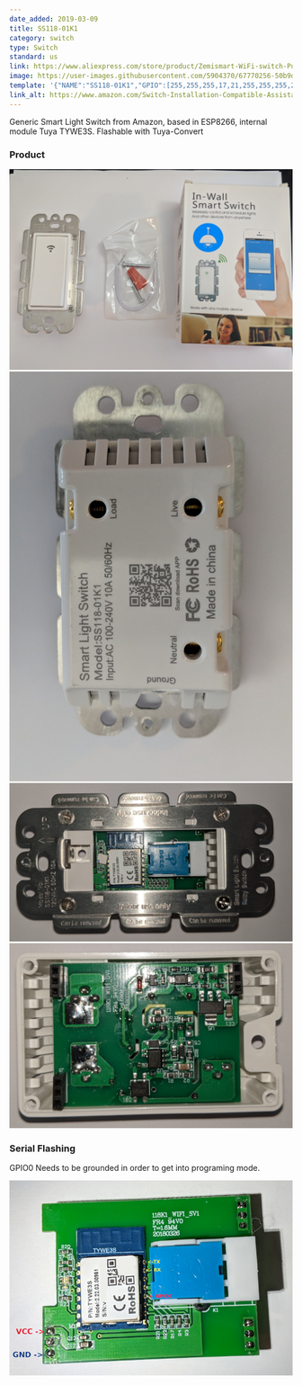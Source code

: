 ```yaml
---
date_added: 2019-03-09
title: SS118-01K1
category: switch
type: Switch
standard: us
link: https://www.aliexpress.com/store/product/Zemismart-WiFi-switch-Push-Wall-Switches-Alexa-Google-home-Enable-APP-Remote-Control/1848374_32965399160.html
image: https://user-images.githubusercontent.com/5904370/67770256-50b9dc00-fa56-11e9-9d7b-201d5c78a003.png
template: '{"NAME":"SS118-01K1","GPIO":[255,255,255,17,21,255,255,255,255,255,56,255,255],"FLAG":0,"BASE":18}' 
link_alt: https://www.amazon.com/Switch-Installation-Compatible-Assistant-Required/dp/B07FTJWLCP
---
```

Generic Smart Light Switch from Amazon, based in ESP8266, internal module Tuya TYWE3S. Flashable with Tuya-Convert

### Product 

![Package](https://github.com/willngton/Smarth_Plug_LA_WF3/blob/master/Switch_SS118_01.png)
![Back](https://github.com/willngton/Smarth_Plug_LA_WF3/blob/master/Switch_SS118_02.png)
![Internal](https://github.com/willngton/Smarth_Plug_LA_WF3/blob/master/Switch_SS118_03.png)
![Internal](https://github.com/willngton/Smarth_Plug_LA_WF3/blob/master/Switch_SS118_04.png)


### Serial Flashing
GPIO0 Needs to be grounded in order to get into programing mode.

![Pins](https://github.com/willngton/Smarth_Plug_LA_WF3/blob/master/Switch_SS118_05.png)
